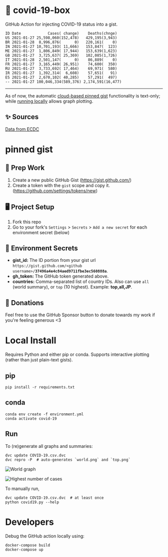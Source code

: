 # 🏥 covid-19-box

GitHub Action for injecting COVID-19 status into a gist.

```
ID Date            Cases( change)    Deaths(chnge)
US 2021-01-27 25,598,060(152,478)   429,195(3,943)
BR 2021-01-28  8,996,876(      0)   220,161(    0)
IN 2021-01-27 10,701,193( 11,666)   153,847(  123)
ME 2021-01-27  1,806,849( 17,944)   153,639(1,623)
GB 2021-01-27  3,725,637( 25,369)   102,085(1,726)
IT 2021-01-28  2,501,147(      0)    86,889(    0)
FR 2021-01-27  3,165,449( 26,951)    74,600(  350)
RU 2021-01-27  3,733,692( 17,464)    69,971(  580)
IR 2021-01-27  1,392,314(  6,608)    57,651(   91)
ES 2021-01-27  2,670,102( 40,285)    57,291(  497)
-- 2021-01-27 100,046,334(589,376) 2,174,591(16,477)
```

---

As of now, the automatic [cloud-based pinned gist](#pinned-gist) functionality is text-only;
while [running locally](#local-install) allows graph plotting.

## ✨ Sources

[Data from ECDC](https://www.ecdc.europa.eu/en/publications-data/download-todays-data-geographic-distribution-covid-19-cases-worldwide)

# pinned gist

## 🎒 Prep Work
1. Create a new public GitHub Gist (https://gist.github.com/)
1. Create a token with the `gist` scope and copy it. (https://github.com/settings/tokens/new)

## 🖥 Project Setup
1. Fork this repo
1. Go to your fork's `Settings` > `Secrets` > `Add a new secret` for each environment secret (below)

## 🤫 Environment Secrets
- **gist_id:** The ID portion from your gist url `https://gist.github.com/<github username>/`**`37496a4e4c84aed9711fbe3ec560888a`**.
- **gh_token:** The GitHub token generated above.
- **countries:** Comma-separated list of country IDs. Also can use `all` (world summary), or `top` (10 highest). Example: **top,all,JP**.

## 💸 Donations

Feel free to use the GitHub Sponsor button to donate towards my work if you're feeling generous <3

# Local Install

Requires Python and either pip or conda. Supports interactive plotting (rather than just plain-text gists).

## pip

```
pip install -r requirements.txt
```

## conda

```
conda env create -f environment.yml
conda activate covid-19
```

## Run

To (re)generate all graphs and summaries:

```
dvc update COVID-19.csv.dvc
dvc repro -P  # auto-generates `world.png` and `top.png`
```

![World graph](world.png)

![Highest number of cases](top.png)

To manually run,

```
dvc update COVID-19.csv.dvc  # at least once
python covid19.py --help
```

# Developers

Debug the GitHub action locally using:

```
docker-compose build
docker-compose up
```
